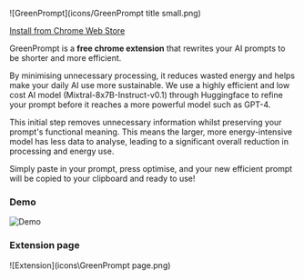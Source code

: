 


![GreenPrompt](icons/GreenPrompt title small.png)


[Install from Chrome Web Store](https://chromewebstore.google.com/detail/greenprompt/ojkbbbkllijlcdbjijcgcphebnjdonji)

GreenPrompt is a **free chrome extension** that rewrites your AI prompts to be shorter and more efficient. 

By minimising unnecessary processing, it reduces wasted energy and helps make your daily AI use more sustainable.
We use a highly efficient and low cost AI model (Mixtral-8x7B-Instruct-v0.1) through Huggingface to refine your prompt before it reaches a more powerful model such as GPT-4.

This initial step removes unnecessary information whilst preserving your prompt's functional meaning. This means the larger, more energy-intensive model has less data to analyse, leading to a significant overall reduction in processing and energy use.

Simply paste in your prompt, press optimise, and your new efficient prompt will be copied to your clipboard and ready to use!

### Demo

![Demo](GreenPromptDemofinal.gif)



### Extension page

![Extension](icons\GreenPrompt page.png)